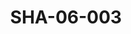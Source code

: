 ---
pid: SHA-06-003
title: SHA-06-003
language: ar
collection: شرحبيل احمد
original_label: 
rights: شرحبيل احمد
location_of_original: شرحبيل احمد
photographer_or_studio: 
scanned_from: photograph 9.5 by 14.3
_date: late 1970s
location: الخرطوم، دار الرياضة
description: شهاب شرحبيل وطلاب المدرسة
additional_notes: 
permission_display: 'yes'
on_server: 'no'
on_website: 'no'
permalink: "/archive/ar/sha-06-003.html"
layout: photo-page
---